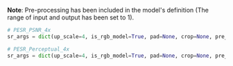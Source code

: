 **Note**: Pre-processing has been included in the model's definition (The range of input and output has been set to 1).

```python
# PESR_PSNR_4x
sr_args = dict(up_scale=4, is_rgb_model=True, pad=None, crop=None, pre_upscale=False)

# PESR_Perceptual_4x
sr_args = dict(up_scale=4, is_rgb_model=True, pad=None, crop=None, pre_upscale=False)
```
